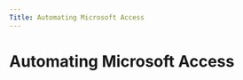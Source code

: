 ```yaml
---
Title: Automating Microsoft Access
---
```



Automating Microsoft Access
===========================

<!-- TOC -->
